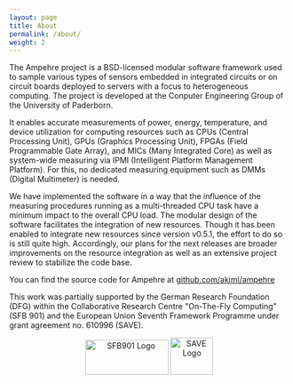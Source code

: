 ```yaml
---
layout: page
title: About
permalink: /about/
weight: 2
---
```


The Ampehre project is a BSD-licensed modular software framework used to sample various types of sensors embedded in integrated circuits or on circuit boards
deployed to servers with a focus to heterogeneous computing. The project is developed at the Conputer Engineering Group of the University of Paderborn.

It enables accurate measurements of power, energy, temperature, and device utilization for computing resources such as CPUs (Central Processing Unit),
GPUs (Graphics Processing Unit), FPGAs (Field Programmable Gate Array), and MICs (Many Integrated Core) as well as system-wide measuring via IPMI (Intelligent Platform Management Platform).
For this, no dedicated measuring equipment such as DMMs (Digital Multimeter) is needed.

We have implemented the software in a way that the influence of the measuring procedures running as a multi-threaded CPU task have a minimum impact to the overall CPU load.
The modular design of the software facilitates the integration of new resources.
Though it has been enabled to integrate new resources since version v0.5.1, the effort to do so is still quite high.
Accordingly, our plans for the next releases are broader improvements on the resource integration as well as an extensive project review to stabilize the code base.

You can find the source code for Ampehre at [github.com/akiml/ampehre](https://github.com/akiml/ampehre)

This work was partially supported by the German Research Foundation (DFG) within the Collaborative Research Centre "On-The-Fly Computing" (SFB 901) and the European Union Seventh Framework Programme under grant agreement no. 610996 (SAVE).

<center>
<a href="http://sfb901.uni-paderborn.de"><img src="{{ site.baseurl }}/assets/sfb901_logo.png" alt="SFB901 Logo" width="150" height="63"></a>
<a href="http://www.fp7-save.eu"><img src="{{ site.baseurl }}/assets/save_logo.png" alt="SAVE Logo" width="77" height="67"></a>
</center>
